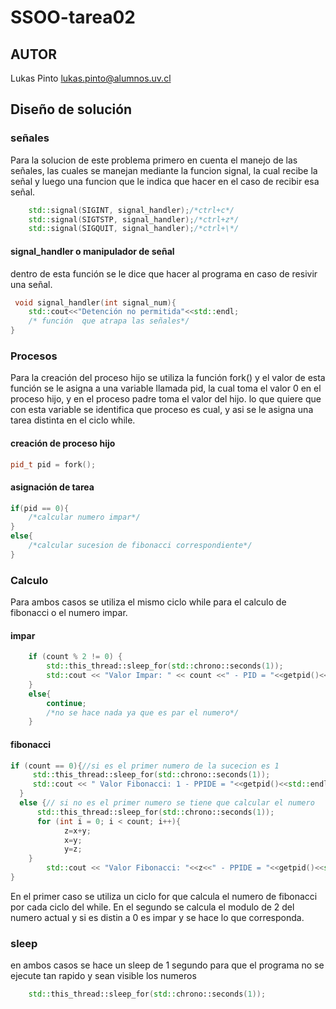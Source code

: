 # SSOO-tarea02

## AUTOR

Lukas Pinto <lukas.pinto@alumnos.uv.cl>

    
## Diseño de solución
### señales
Para la solucion de este problema primero en cuenta el manejo de las señales, las cuales se manejan mediante la funcion
signal, la cual recibe la señal y luego una funcion que le indica que hacer en el caso de recibir esa señal.
```c++
    std::signal(SIGINT, signal_handler);/*ctrl+c*/
    std::signal(SIGTSTP, signal_handler);/*ctrl+z*/
    std::signal(SIGQUIT, signal_handler);/*ctrl+\*/

```
#### signal_handler o manipulador de señal
dentro de esta función se le dice que hacer al programa en caso de resivir una señal.
```c++
 void signal_handler(int signal_num){
	std::cout<<"Detención no permitida"<<std::endl;
	/* función  que atrapa las señales*/
}

```
### Procesos
Para la creación del proceso hijo se utiliza la función fork() y el valor de esta función se le asigna a una variable llamada pid, la cual toma el valor 0 en el proceso hijo, y en el proceso padre toma el valor del hijo.
lo que quiere que con esta variable se identifica que proceso es cual, y asi se le asigna una tarea distinta en el ciclo while.
#### creación de proceso hijo
```c++
pid_t pid = fork();
```
#### asignación de tarea
```c++
if(pid == 0){
    /*calcular numero impar*/
}
else{
    /*calcular sucesion de fibonacci correspondiente*/
}
```
### Calculo
Para ambos casos se utiliza el mismo ciclo while para el calculo de fibonacci o el numero impar.
#### impar
``` c++
	if (count % 2 != 0) {
		std::this_thread::sleep_for(std::chrono::seconds(1));
		std::cout << "Valor Impar: " << count <<" - PID = "<<getpid()<< td::endl;
	}
	else{
		continue;
		/*no se hace nada ya que es par el numero*/
	}

```
#### fibonacci
```c++
if (count == 0){//si es el primer numero de la sucecion es 1 
	 std::this_thread::sleep_for(std::chrono::seconds(1));
	 std::cout << " Valor Fibonacci: 1 - PPIDE = "<<getpid()<<std::endl;
  }
  else {// si no es el primer numero se tiene que calcular el numero
	  std::this_thread::sleep_for(std::chrono::seconds(1));
	  for (int i = 0; i < count; i++){
			z=x+y;
			x=y;
			y=z;
	}
		std::cout << "Valor Fibonacci: "<<z<<" - PPIDE = "<<getpid()<<std::endl;
}

```
En el primer caso se utiliza un ciclo for que calcula el numero de fibonacci por cada ciclo del while.
En el segundo se calcula el modulo de 2 del numero actual y si es distin a 0 es impar y se hace lo que corresponda.
### sleep
en ambos casos se hace un sleep de 1 segundo para que el programa no se ejecute tan rapido y sean visible los numeros


```c++
    std::this_thread::sleep_for(std::chrono::seconds(1));
```


